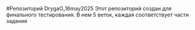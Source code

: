 #Репозиторий  DrygaO_16may2025
Этот репозиторий создан для финального тестирования. 
В нем 5 веток, каждая соответствует части задания
